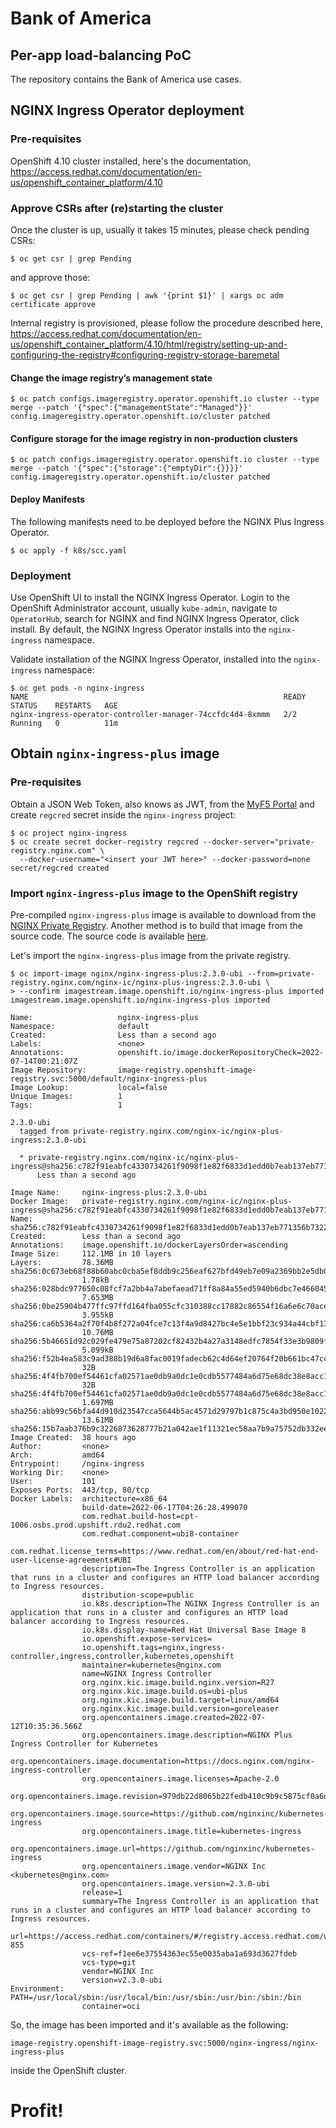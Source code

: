 # Bank of America

## Per-app load-balancing PoC

The repository contains the Bank of America use cases.


## NGINX Ingress Operator deployment

### Pre-requisites

OpenShift 4.10 cluster installed, here's the documentation, https://access.redhat.com/documentation/en-us/openshift_container_platform/4.10

### Approve CSRs after (re)starting the cluster

Once the cluster is up, usually it takes 15 minutes, please check pending CSRs:

```
$ oc get csr | grep Pending
```

and approve those:

```
$ oc get csr | grep Pending | awk '{print $1}' | xargs oc adm certificate approve
```

Internal registry is provisioned, please follow the procedure described here,
https://access.redhat.com/documentation/en-us/openshift_container_platform/4.10/html/registry/setting-up-and-configuring-the-registry#configuring-registry-storage-baremetal

#### Change the image registry’s management state

```
$ oc patch configs.imageregistry.operator.openshift.io cluster --type merge --patch '{"spec":{"managementState":"Managed"}}'
config.imageregistry.operator.openshift.io/cluster patched
```

#### Configure storage for the image registry in non-production clusters

```
$ oc patch configs.imageregistry.operator.openshift.io cluster --type merge --patch '{"spec":{"storage":{"emptyDir":{}}}}'
config.imageregistry.operator.openshift.io/cluster patched
```

#### Deploy Manifests

The following manifests need to be deployed before the NGINX Plus Ingress Operator.

```
$ oc apply -f k8s/scc.yaml
```


### Deployment

Use OpenShift UI to install the NGINX Ingress Operator.
Login to the OpenShift Administrator account, usually `kube-admin`, navigate to `OperatorHub`,
search for NGINX and find NGINX Ingress Operator, click install.  By default, the
NGINX Ingress Operator installs into the `nginx-ingress` namespace.

Validate installation of the NGINX Ingress Operator, installed into the
`nginx-ingress` namespace:

```
$ oc get pods -n nginx-ingress
NAME                                                         READY   STATUS    RESTARTS   AGE
nginx-ingress-operator-controller-manager-74ccfdc4d4-8xmmm   2/2     Running   0          11m
```

## Obtain `nginx-ingress-plus` image

### Pre-requisites

Obtain a JSON Web Token, also knows as JWT, from the [MyF5 Portal](https://my.f5.com)
and create `regcred` secret inside the `nginx-ingress` project:

```
$ oc project nginx-ingress
$ oc create secret docker-registry regcred --docker-server="private-registry.nginx.com" \
  --docker-username="<insert your JWT here>" --docker-password=none
secret/regcred created
```

### Import `nginx-ingress-plus` image to the OpenShift registry

Pre-compiled `nginx-ingress-plus` image is available to download from the
[NGINX Private Registry](https://private-registry.nginx.com).
Another method is to build that image from the source code.  The source
code is available [here](https://github.com/nginxinc/kubernetes-ingress).

Let's import the `nginx-ingress-plus` image from the private registry.

```
$ oc import-image nginx/nginx-ingress-plus:2.3.0-ubi --from=private-registry.nginx.com/nginx-ic/nginx-plus-ingress:2.3.0-ubi \
> --confirm imagestream.image.openshift.io/nginx-ingress-plus imported
imagestream.image.openshift.io/nginx-ingress-plus imported

Name:                   nginx-ingress-plus
Namespace:              default
Created:                Less than a second ago
Labels:                 <none>
Annotations:            openshift.io/image.dockerRepositoryCheck=2022-07-14T00:21:07Z
Image Repository:       image-registry.openshift-image-registry.svc:5000/default/nginx-ingress-plus
Image Lookup:           local=false
Unique Images:          1
Tags:                   1

2.3.0-ubi
  tagged from private-registry.nginx.com/nginx-ic/nginx-plus-ingress:2.3.0-ubi

  * private-registry.nginx.com/nginx-ic/nginx-plus-ingress@sha256:c782f91eabfc4330734261f9098f1e82f6833d1edd0b7eab137eb771356b7322
      Less than a second ago

Image Name:     nginx-ingress-plus:2.3.0-ubi
Docker Image:   private-registry.nginx.com/nginx-ic/nginx-plus-ingress@sha256:c782f91eabfc4330734261f9098f1e82f6833d1edd0b7eab137eb771356b7322
Name:           sha256:c782f91eabfc4330734261f9098f1e82f6833d1edd0b7eab137eb771356b7322
Created:        Less than a second ago
Annotations:    image.openshift.io/dockerLayersOrder=ascending
Image Size:     112.1MB in 10 layers
Layers:         78.36MB sha256:0c673eb68f88b60abc0cba5ef8ddb9c256eaf627bfd49eb7e09a2369bb2e5db0
                1.78kB  sha256:028bdc977650c08fcf7a2bb4a7abefaead71ff8a84a55ed5940b6dbc7e466045
                7.653MB sha256:0be25904b477ffc97ffd164fba055cfc310388cc17882c86554f16a6e6c70ace
                3.955kB sha256:ca6b5364a2f70f4b8f272a04fce7c13f4a9d8427bc4e5e1bbf23c934a44cbf13
                10.76MB sha256:5b46651d92c029fe479e75a87202cf82432b4a27a3148edfc7854f33e3b9809f
                5.099kB sha256:f52b4ea583c9ad388b19d6a8fac0019fadecb62c4d64ef20764f20b661bc47cc
                32B     sha256:4f4fb700ef54461cfa02571ae0db9a0dc1e0cdb5577484a6d75e68dc38e8acc1
                32B     sha256:4f4fb700ef54461cfa02571ae0db9a0dc1e0cdb5577484a6d75e68dc38e8acc1
                1.697MB sha256:abb99c56bfa44d910d23547cca5644b5ac4571d29797b1c875c4a3bd950e1022
                13.61MB sha256:15b7aab376b9c3226873628777b21a042ae1f11321ec58aa7b9a75752db332ee
Image Created:  38 hours ago
Author:         <none>
Arch:           amd64
Entrypoint:     /nginx-ingress
Working Dir:    <none>
User:           101
Exposes Ports:  443/tcp, 80/tcp
Docker Labels:  architecture=x86_64
                build-date=2022-06-17T04:26:28.499070
                com.redhat.build-host=cpt-1006.osbs.prod.upshift.rdu2.redhat.com
                com.redhat.component=ubi8-container
                com.redhat.license_terms=https://www.redhat.com/en/about/red-hat-end-user-license-agreements#UBI
                description=The Ingress Controller is an application that runs in a cluster and configures an HTTP load balancer according to Ingress resources.
                distribution-scope=public
                io.k8s.description=The NGINX Ingress Controller is an application that runs in a cluster and configures an HTTP load balancer according to Ingress resources.
                io.k8s.display-name=Red Hat Universal Base Image 8
                io.openshift.expose-services=
                io.openshift.tags=nginx,ingress-controller,ingress,controller,kubernetes,openshift
                maintainer=kubernetes@nginx.com
                name=NGINX Ingress Controller
                org.nginx.kic.image.build.nginx.version=R27
                org.nginx.kic.image.build.os=ubi-plus
                org.nginx.kic.image.build.target=linux/amd64
                org.nginx.kic.image.build.version=goreleaser
                org.opencontainers.image.created=2022-07-12T10:35:36.566Z
                org.opencontainers.image.description=NGINX Plus Ingress Controller for Kubernetes
                org.opencontainers.image.documentation=https://docs.nginx.com/nginx-ingress-controller
                org.opencontainers.image.licenses=Apache-2.0
                org.opencontainers.image.revision=979db22d8065b22fedb410c9b9c5875cf0a6dc66
                org.opencontainers.image.source=https://github.com/nginxinc/kubernetes-ingress
                org.opencontainers.image.title=kubernetes-ingress
                org.opencontainers.image.url=https://github.com/nginxinc/kubernetes-ingress
                org.opencontainers.image.vendor=NGINX Inc <kubernetes@nginx.com>
                org.opencontainers.image.version=2.3.0-ubi
                release=1
                summary=The Ingress Controller is an application that runs in a cluster and configures an HTTP load balancer according to Ingress resources.
                url=https://access.redhat.com/containers/#/registry.access.redhat.com/ubi8/images/8.6-855
                vcs-ref=f1ee6e37554363ec55e0035aba1a693d3627fdeb
                vcs-type=git
                vendor=NGINX Inc
                version=v2.3.0-ubi
Environment:    PATH=/usr/local/sbin:/usr/local/bin:/usr/sbin:/usr/bin:/sbin:/bin
                container=oci
```

So, the image has been imported and it's available as the following:
```
image-registry.openshift-image-registry.svc:5000/nginx-ingress/nginx-ingress-plus
```
inside the OpenShift cluster.


# Profit!
